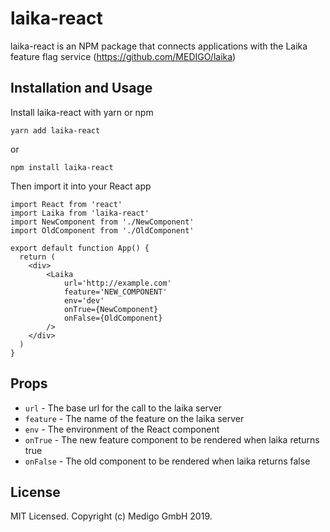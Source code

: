 # laika-react

laika-react is an NPM package that connects applications with the Laika feature flag service (https://github.com/MEDIGO/laika)

## Installation and Usage

Install laika-react with yarn or npm

```
yarn add laika-react
```

or

```
npm install laika-react
```

Then import it into your React app

```
import React from 'react'
import Laika from 'laika-react'
import NewComponent from './NewComponent'
import OldComponent from './OldComponent'

export default function App() {
  return (
    <div>
        <Laika
            url='http://example.com'
            feature='NEW_COMPONENT'
            env='dev'
            onTrue={NewComponent}
            onFalse={OldComponent}
        />
    </div>
  )
}
```

## Props

- `url` - The base url for the call to the laika server
- `feature` - The name of the feature on the laika server
- `env` - The environment of the React component
- `onTrue` - The new feature component to be rendered when laika returns true
- `onFalse` - The old component to be rendered when laika returns false

## License

MIT Licensed. Copyright (c) Medigo GmbH 2019.
